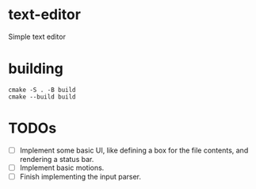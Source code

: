 # text-editor
Simple text editor

# building

```
cmake -S . -B build
cmake --build build
```

# TODOs
- [ ] Implement some basic UI, like defining a box for the file contents, and rendering a status bar.
- [ ] Implement basic motions.
- [ ] Finish implementing the input parser.
